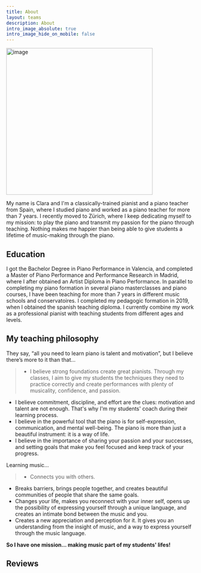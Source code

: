 ```yaml
---
title: About
layout: teams
description: About
intro_image_absolute: true
intro_image_hide_on_mobile: false
---
```


 <img width="390" alt="image" src="https://user-images.githubusercontent.com/101880157/160489496-d1804178-0e6d-4792-9127-17dedb4b21d9.png">

My name is Clara and I'm a classically-trained pianist and a piano teacher from Spain, where I studied piano and worked as a piano teacher for more than 7 years. I recently moved to Zürich, where I keep dedicating myself to my mission: to play the piano and transmit my passion for the piano through teaching. Nothing makes me happier than being able to give students a lifetime of music-making through the piano.

## Education

I got the Bachelor Degree in Piano Performance in Valencia, and completed a Master of Piano Performance and Performance Research
in Madrid, where I after obtained an Artist Diploma in Piano Performance. 
In parallel to completing my piano formation in several piano masterclasses and piano courses, I have been teaching for more than 7 years in different music schools and conservatoires. I completed my pedagogic formation in 2019, when I obtained the spanish teaching diploma. I currently combine my work as a professional pianist with teaching students from different ages and levels. 

## My teaching philosophy

They say, “all you need to learn piano is talent and motivation”, but I believe there’s more to it than that...

> * I believe strong foundations create great pianists. Through my classes, I aim to give my students the techniques they need to practice correctly and create performances with plenty of musicality, confidence, and passion.
* I believe commitment, discipline, and effort are the clues: motivation and talent are not enough. That's why I'm my students' coach during their learning process.
* I believe in the powerful tool that the piano is for self-expression, communication, and mental well-being. The piano is more than just a beautiful instrument: it is a way of life.
* I believe in the importance of sharing your passion and your successes, and setting goals that make you feel focused and keep track of your progress.

Learning music...

>* Connects you with others. 
* Breaks barriers, brings people together, and creates beautiful communities of people that share the same goals.
* Changes your life, makes you reconnect with your inner self, opens up the possibility of expressing yourself through a unique language, and creates an intimate bond between the music and you.
* Creates a new appreciation and perception for it. It gives you an understanding from the insight of music, and a way to express yourself through the music language. 

**So I have one mission... making music part of my students' lifes!**


## Reviews




